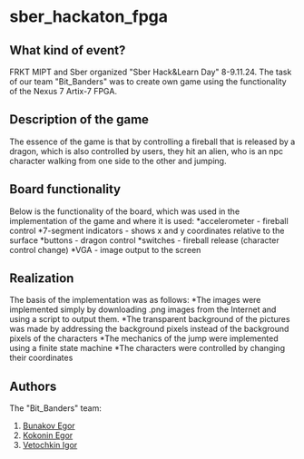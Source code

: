 # sber_hackaton_fpga

## What kind of event?
FRKT MIPT and Sber organized "Sber Hack&Learn Day" 8-9.11.24. The task of our team "Bit_Banders" was to create own game using the functionality of the Nexus 7 Artix-7 FPGA.

## Description of the game
The essence of the game is that by controlling a fireball that is released by a dragon, which is also controlled by users, they hit an alien, who is an npc character walking from one side to the other and jumping.

## Board functionality
Below is the functionality of the board, which was used in the implementation of the game and where it is used:
*accelerometer         - fireball control
*7-segment indicators  - shows x and y coordinates relative to the surface
*buttons               - dragon control
*switches              - fireball release (character control change)
*VGA                   - image output to the screen

## Realization
The basis of the implementation was as follows:
*The images were implemented simply by downloading .png images from the Internet and using a script to output them.
*The transparent background of the pictures was made by addressing the background pixels instead of the background pixels of the characters
*The mechanics of the jump were implemented using a finite state machine
*The characters were controlled by changing their coordinates

## Authors
The "Bit_Banders" team:
1. [Bunakov Egor](https://t.me/Egor_Bunakov)
2. [Kokonin Egor](https://t.me/Nojey)
3. [Vetochkin Igor](https://t.me/Igor_Veto4kin)
